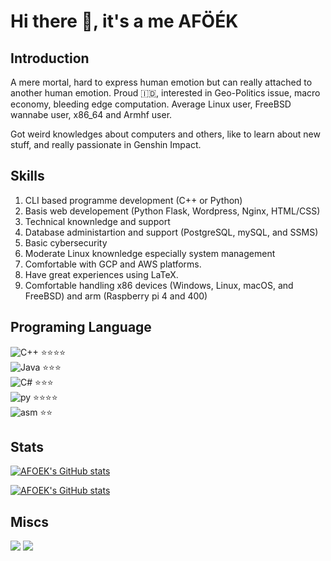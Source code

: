 # Hi there 👋, it's a me AFÖÉK

## Introduction

A mere mortal, hard to express human emotion but can really attached to another human emotion. Proud :indonesia:, interested in Geo-Politics issue, macro economy, bleeding edge computation. Average Linux user, FreeBSD wannabe user, x86_64 and Armhf user.

Got weird knowledges about computers and others, like to learn about new stuff, and really passionate in Genshin Impact.

## Skills

1. CLI based programme development (C++ or Python)
2. Basis web developement (Python Flask, Wordpress, Nginx, HTML/CSS)
3. Technical knownledge and support
4. Database administartion and support (PostgreSQL, mySQL, and SSMS)
5. Basic cybersecurity
6. Moderate Linux knownledge especially system management
7. Comfortable with GCP and AWS platforms.
8. Have great experiences using LaTeX.
9. Comfortable handling x86 devices (Windows, Linux, macOS, and FreeBSD) and arm (Raspberry pi 4 and 400)

## Programing Language

![C++](https://cdn-icons-png.flaticon.com/24/6132/6132222.png) ⭐⭐⭐⭐  
![Java](https://cdn-icons-png.flaticon.com/24/226/226777.png) ⭐⭐⭐  
![C#](https://cdn-icons-png.flaticon.com/24/6132/6132221.png) ⭐⭐⭐  
![py](https://cdn-icons-png.flaticon.com/24/5968/5968350.png) ⭐⭐⭐⭐  
![asm](https://cdn-icons-png.flaticon.com/24/1088/1088504.png) ⭐⭐

## Stats

[![AFOEK's GitHub stats](https://github-readme-stats.vercel.app/api?username=AFOEK&show_icons=true&show=reviews,discussions_started,discussions_answered)](https://github.com/AFOEK/github-readme-stats)   

[![AFOEK's GitHub stats](https://github-readme-stats.vercel.app/api/top-langs/?username=AFOEK&hide=jupyter%20notebook&langs_count=10&layout=donut-vertical)](https://github.com/AFOEK/github-readme-stats)

## Miscs

[![](https://img.shields.io/badge/enka.network-69899c)](https://enka.network/u/montalfu/SS4Yt/10000024/5624020/) [![](https://img.shields.io/badge/linkedin-0a66c2)](www.linkedin.com/in/felix-montalfu-263668172)